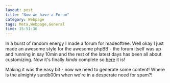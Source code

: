 ```yaml
---
layout: post
title: "Now we have a Forum"
category: Webpage
tags: Meta,Webpage,General
time: 15:51:36
---
```

In a burst of random energy I made a forum for madeoftree. Well okay I just made an awesome style for the awesome phpBB - the forum itself was up and running in say 10min and the rest of the latest days has been all about customizing. Now it's finally *kinda* complete so [here](http://madeoftree.net/forum/) it is!

Making it was the easy bit - now we need to generate some content! Where is the almighty sundb00m when we're in a desperate need for spam?!


